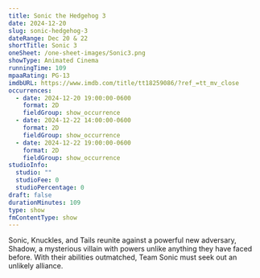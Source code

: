 ```yaml
---
title: Sonic the Hedgehog 3
date: 2024-12-20
slug: sonic-hedgehog-3
dateRange: Dec 20 & 22
shortTitle: Sonic 3
oneSheet: /one-sheet-images/Sonic3.png
showType: Animated Cinema
runningTime: 109
mpaaRating: PG-13
imdbURL: https://www.imdb.com/title/tt18259086/?ref_=tt_mv_close
occurrences:
  - date: 2024-12-20 19:00:00-0600
    format: 2D
    fieldGroup: show_occurrence
  - date: 2024-12-22 14:00:00-0600
    format: 2D
    fieldGroup: show_occurrence
  - date: 2024-12-22 19:00:00-0600
    format: 2D
    fieldGroup: show_occurrence
studioInfo:
  studio: ""
  studioFee: 0
  studioPercentage: 0
draft: false
durationMinutes: 109
type: show
fmContentType: show
---
```

Sonic, Knuckles, and Tails reunite against a powerful new adversary, Shadow, a mysterious villain with powers unlike anything they have faced before. With their abilities outmatched, Team Sonic must seek out an unlikely alliance.